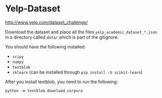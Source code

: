 Yelp-Dataset
============

http://www.yelp.com/dataset_challenge/

Download the dataset and place all the files `yelp_academic_dataset_*.json` in a directory called `data/` which is part of the gitignore.

You should have the following installed:

- `scipy`
- `numpy`
- `textblob`
- `sklearn` (can be installed through `pip install -U scikit-learn`)

After you install textblob, you need to run the following:

    python -m textblob.download_corpora
